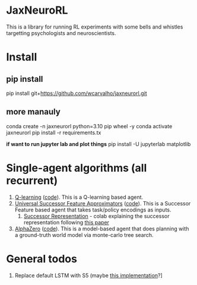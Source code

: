 # JaxNeuroRL

This is a library for running RL experiments with some bells and whistles targetting psychologists and neuroscientists.

# Install

## pip install
pip install git+https://github.com/wcarvalho/jaxneurorl.git

## more manauly
conda create -n jaxneurorl python=3.10 pip wheel -y
conda activate jaxneurorl
pip install -r requirements.tx

**if want to run jupyter lab and plot things**
pip install -U jupyterlab matplotlib
<!--1. [FAS Install and Setup](install-fas.md)
2. [Local Install and Setup](install.md)-->

# Single-agent algorithms (all recurrent)

1. [Q-learning](https://openreview.net/forum?id=r1lyTjAqYX) ([code](agents/qlearning.py)). This is a Q-learning based agent.
2. [Universal Successor Feature Approximators](https://arxiv.org/abs/1812.07626) ([code](agents/qlearning.py)). This is a Successor Feature based agent that takes task/policy encodings as inputs. 
   1. [Successor Representation](successor_representation.ipynb) - colab explaining the successor representation following [this paper](https://arxiv.org/abs/2402.06590)
3. [AlphaZero](https://arxiv.org/abs/1712.01815) ([code](agents/alphazero.py)). This is a model-based agent that does planning with a ground-truth world model via monte-carlo tree search.






# General todos
1. Replace default LSTM with S5 (maybe [this implementation](https://github.com/facebookresearch/minimax/blob/2ae9e04d37f97d7c14308f5a26237dcfca63470f/src/minimax/models/s5.py#L575)?]
